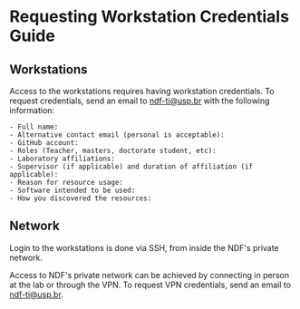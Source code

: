 # Requesting Workstation Credentials Guide

## Workstations

Access to the workstations requires having workstation credentials. To request credentials, send an email to ndf-ti@usp.br with the following information:

```
- Full name:
- Alternative contact email (personal is acceptable):
- GitHub account:
- Roles (Teacher, masters, doctorate student, etc): 
- Laboratory affiliations: 
- Supervisor (if applicable) and duration of affiliation (if applicable): 
- Reason for resource usage: 
- Software intended to be used: 
- How you discovered the resources: 
```

## Network

Login to the workstations is done via SSH, from inside the NDF's private network.

Access to NDF's private network can be achieved by connecting in person at the lab or through the VPN. To request VPN credentials, send an email to ndf-ti@usp.br.
